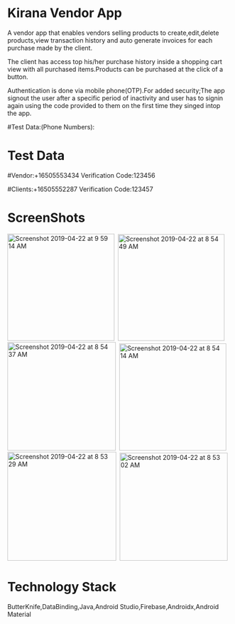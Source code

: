 # Kirana Vendor App

A vendor app that enables vendors selling products to create,edit,delete products,view transaction history and auto generate invoices for each purchase made by the client.

The client has access top his/her purchase history inside a shopping cart view with all purchased items.Products can be purchased at the click of a button.

Authentication is done via mobile phone(OTP).For added security;The app signout the user after a specific period of inactivity and user has to signin again using the code provided to them on the first time they singed intop the app.

#Test Data:(Phone Numbers):

# Test Data 

#Vendor:+16505553434 Verification Code:123456

#Clients:+16505552287 Verification Code:123457


# ScreenShots

<div class="row">  
<div class="column">  
<img width="241" alt="Screenshot 2019-04-22 at 9 59 14 AM" src="https://user-images.githubusercontent.com/37291194/56487888-61a4f600-64e5-11e9-866f-e70bc2eaea89.png">&nbsp;
<img width="240" alt="Screenshot 2019-04-22 at 8 54 49 AM" src="https://user-images.githubusercontent.com/37291194/56486186-84cca700-64df-11e9-8515-2a5b684ee290.png">&nbsp;
  <img width="244" alt="Screenshot 2019-04-22 at 8 54 37 AM" src="https://user-images.githubusercontent.com/37291194/56486187-85653d80-64df-11e9-88b5-65f319eee2d3.png">&nbsp;
<img width="241" alt="Screenshot 2019-04-22 at 8 54 14 AM" src="https://user-images.githubusercontent.com/37291194/56486188-85653d80-64df-11e9-863d-3ff527caca1d.png"><img width="245" alt="Screenshot 2019-04-22 at 8 53 29 AM" src="https://user-images.githubusercontent.com/37291194/56486189-85653d80-64df-11e9-89b8-4cab3216e674.png">&nbsp;
<img width="243" alt="Screenshot 2019-04-22 at 8 53 02 AM" src="https://user-images.githubusercontent.com/37291194/56486190-85653d80-64df-11e9-867b-9a96fec8b7d6.png">&nbsp;
</div>

# Technology Stack

<p>ButterKnife,DataBinding,Java,Android Studio,Firebase,Androidx,Android Material</p





